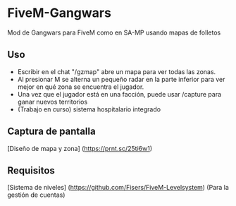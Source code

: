 # FiveM-Gangwars
Mod de Gangwars para FiveM como en SA-MP usando mapas de folletos

## Uso
- Escribir en el chat "/gzmap" abre un mapa para ver todas las zonas.
- Al presionar M se alterna un pequeño radar en la parte inferior para ver mejor en qué zona se encuentra el jugador.
- Una vez que el jugador está en una facción, puede usar /capture para ganar nuevos territorios
- (Trabajo en curso) sistema hospitalario integrado

## Captura de pantalla
[Diseño de mapa y zona] (https://prnt.sc/25ti6w1)

## Requisitos
[Sistema de niveles] (https://github.com/Fisers/FiveM-Levelsystem) (Para la gestión de cuentas)
